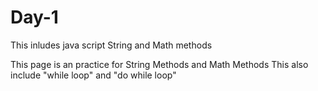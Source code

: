 # Day-1
This inludes java script String and Math methods

This page is an practice for
String Methods and Math Methods
This also include "while loop" and "do while loop"
